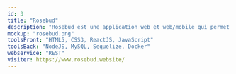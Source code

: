 ```yaml
---
id: 3
title: "Rosebud"
description: "Rosebud est une application web et web/mobile qui permet de mieux connaître les spectateur-rice-s d'aujourd'hui, en leur permettant d'évoquer des souvenirs et des émotions de cinéma et de séries, autant que de partager des images qui les ont marqué-e-s."
mockup: "rosebud.png"
toolsFront: "HTML5, CSS3, ReactJS, JavaScript"
toolsBack: "NodeJS, MySQL, Sequelize, Docker"
webservice: "REST"
visiter: https://www.rosebud.website/
---
```

